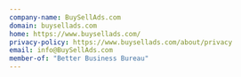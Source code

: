 ```yaml
---
company-name: BuySellAds.com
domain: buysellads.com
home: https://www.buysellads.com/
privacy-policy: https://www.buysellads.com/about/privacy
email: info@BuySellAds.com
member-of: "Better Business Bureau"
---
```




